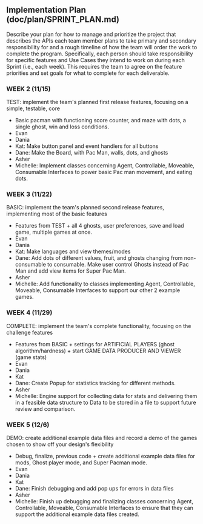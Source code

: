 ## Implementation Plan (doc/plan/SPRINT_PLAN.md)
Describe your plan for how to manage and prioritize the project that describes the APIs each team member plans to take primary and secondary responsibility for and a rough timeline of how the team will order the work to complete the program. Specifically, each person should take responsibility for specific features and Use Cases they intend to work on during each Sprint (i.e., each week). This requires the team to agree on the feature priorities and set goals for what to complete for each deliverable.
### WEEK 2 (11/15)
TEST: implement the team's planned first release features, focusing on a simple, testable, core
* Basic pacman with functioning score counter, and maze with dots, a single ghost, win and loss conditions. 
* Evan
* Dania
* Kat: Make button panel and event handlers for all buttons
* Dane: Make the Board, with Pac Man, walls, dots, and ghosts
* Asher
* Michelle: Implement classes concerning Agent, Controllable, Moveable, Consumable Interfaces to power basic Pac man movement, and eating dots.
### WEEK 3 (11/22)
BASIC: implement the team's planned second release features, implementing most of the basic features
* Features from TEST + all 4 ghosts, user preferences, save and load game, multiple games at once.
* Evan
* Dania
* Kat: Make languages and view themes/modes
* Dane: Add dots of different values, fruit, and ghosts changing from non-consumable to consumable. Make user control Ghosts instead of Pac Man and add view items for Super Pac Man.
* Asher
* Michelle: Add functionality to classes implementing Agent, Controllable, Moveable, Consumable Interfaces to support our other 2 example games.
### WEEK 4 (11/29)
COMPLETE: implement the team's complete functionality, focusing on the challenge features
* Features from BASIC + settings for ARTIFICIAL PLAYERS (ghost algorithm/hardness) + start GAME DATA PRODUCER AND VIEWER (game stats)
* Evan
* Dania
* Kat
* Dane: Create Popup for statistics tracking for different methods.
* Asher
* Michelle: Engine support for collecting data for stats and delivering them in a feasible data structure to Data to be stored in a file to support future review and comparison.
### WEEK 5 (12/6)
DEMO: create additional example data files and record a demo of the games chosen to show off your design's flexibility
* Debug, finalize, previous code + create additional example data files for mods, Ghost player mode, and Super Pacman mode.
* Evan
* Dania
* Kat
* Dane: Finish debugging and add pop ups for errors in data files
* Asher
* Michelle: Finish up debugging and finalizing classes concerning Agent, Controllable, Moveable, Consumable Interfaces to ensure that they can support the additional example data files created. 

